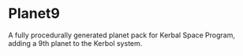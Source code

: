 # Planet9
A fully procedurally generated planet pack for Kerbal Space Program, adding a 9th planet to the Kerbol system.
